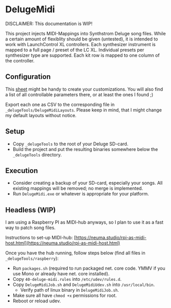 # DelugeMidi

DISCLAIMER: This documentation is WIP!

This project injects MIDI-Mappings into Synthstrom Deluge song files. While a certain amount of flexiblity should be given (untested), it is intended to work with LaunchControl XL controllers. Each synthesizer instrument is mapped to a full page / preset of the LC XL. Individual presets per synthesizer type are supported. Each kit row is mapped to one column of the controller.

## Configuration

This [sheet](https://docs.google.com/spreadsheets/d/1HbQi0aSfgHbYNjTW637rvSPKAifUnQkZiXBxY-HuZeE/edit?usp=sharing) might be handy to create your customizations.
You will also find a list of all controllable parameters there, or at least the ones I found ;)

Export each one as CSV to the corresponding file in `_delugeTools/DelugeMidiLayouts`. Please keep in mind, that I might change my default layouts without notice.

## Setup

- Copy `_delugeTools` to the root of your Deluge SD-card.
- Build the project and put the resulting binaries somewhere below the `_delugeTools` directory.

## Execution

- Consider creating a backup of your SD-card, especially your songs. All existing mappings will be removed; no merge is implemented.
- Run `DelugeMidi.exe` or whatever is appropriate for your platform.

## Headless (WIP)

I am using a Raspberry PI as MIDI-hub anyways, so I plan to use it as a fast way to patch song files. 

Instructions to set-up MIDI-hub:
[https://neuma.studio/rpi-as-midi-host.html](https://neuma.studio/rpi-as-midi-host.html)


Once you have the hub running, follow steps below (find all files in `_delugeTools/raspberry`):
- Run `packages.sh` (required to run packaged net. core code. YMMV if you use Mono or already have net. core installed).
- Copy `40-deluge-midi.rules` into `/etc/udev/rules.d`.
- Copy `DelugeMidiJob.sh` and `DelugeMidiUdev.sh` into `/usr/local/bin`.
  - Verify path of linux binary in `DelugeMidiJob.sh`.
- Make sure all have `chmod +x` permissions for root.
- Reboot or reload udev.